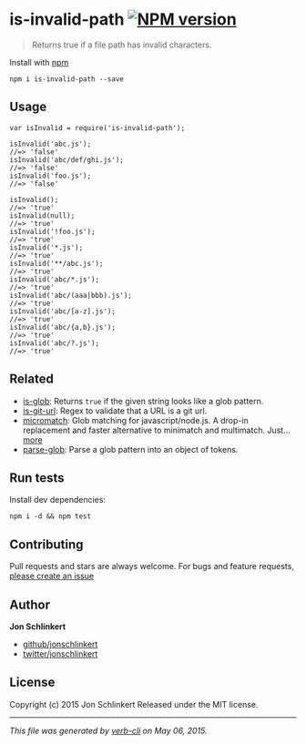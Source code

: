 is-invalid-path [![NPM version](https://badge.fury.io/js/is-invalid-path.svg)](http://badge.fury.io/js/is-invalid-path)
=======================================================================================================================

> Returns true if a file path has invalid characters.

Install with [npm](https://www.npmjs.com/)

    npm i is-invalid-path --save

Usage
-----

    var isInvalid = require('is-invalid-path');

    isInvalid('abc.js');
    //=> 'false'
    isInvalid('abc/def/ghi.js');
    //=> 'false'
    isInvalid('foo.js');
    //=> 'false'

    isInvalid();
    //=> 'true'
    isInvalid(null);
    //=> 'true'
    isInvalid('!foo.js');
    //=> 'true'
    isInvalid('*.js');
    //=> 'true'
    isInvalid('**/abc.js');
    //=> 'true'
    isInvalid('abc/*.js');
    //=> 'true'
    isInvalid('abc/(aaa|bbb).js');
    //=> 'true'
    isInvalid('abc/[a-z].js');
    //=> 'true'
    isInvalid('abc/{a,b}.js');
    //=> 'true'
    isInvalid('abc/?.js');
    //=> 'true'

Related
-------

-   [is-glob](https://github.com/jonschlinkert/is-glob): Returns `true` if the given string looks like a glob pattern.
-   [is-git-url](https://github.com/jonschlinkert/is-git-url): Regex to validate that a URL is a git url.
-   [micromatch](https://github.com/jonschlinkert/micromatch): Glob matching for javascript/node.js. A drop-in replacement and faster alternative to minimatch and multimatch. Just… [more](https://github.com/jonschlinkert/micromatch)
-   [parse-glob](https://github.com/jonschlinkert/parse-glob): Parse a glob pattern into an object of tokens.

Run tests
---------

Install dev dependencies:

    npm i -d && npm test

Contributing
------------

Pull requests and stars are always welcome. For bugs and feature requests, [please create an issue](https://github.com/jonschlinkert/is-invalid-path/issues)

Author
------

**Jon Schlinkert**

-   [github/jonschlinkert](https://github.com/jonschlinkert)
-   [twitter/jonschlinkert](http://twitter.com/jonschlinkert)

License
-------

Copyright (c) 2015 Jon Schlinkert Released under the MIT license.

------------------------------------------------------------------------

*This file was generated by [verb-cli](https://github.com/assemble/verb-cli) on May 06, 2015.*

